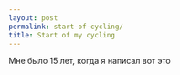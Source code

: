 ```yaml
---
layout: post
permalink: start-of-cycling/
title: Start of my cycling
---
```

Мне было 15 лет, когда я написал вот это